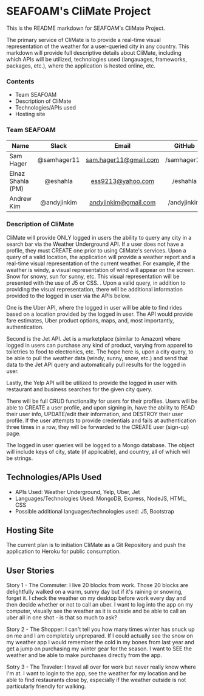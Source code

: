 
# SEAFOAM's CliMate Project

This is the README markdown for SEAFOAM's CliMate Project.

The primary service of CliMate is to provide a real-time visual representation of the weather for a user-queried city in any country. This markdown will provide full descriptive details about CliMate, including which APIs will be utilized, technologies used (langauages, frameworks, packages, etc.), where the application is hosted online, etc.

### Contents

- Team SEAFOAM
- Description of CliMate
- Technologies/APIs used
- Hosting site

### Team SEAFOAM

| Name               | Slack               | Email                    | GitHub      |
|--------------------|:-------------------:|:------------------------:|:-----------:|
| Sam Hager          | @samhager11         | sam.hager11@gmail.com    | /samhager11 |
| Elnaz Shahla (PM)  | @eshahla            | ess9213@yahoo.com        | /eshahla    |
| Andrew Kim         | @andyjinkim         | andyjinkim@gmail.com     | /andyjinkim |

### Description of CliMate

CliMate will provide ONLY logged in users the ability to query any city in a search bar via the Weather Underground API. If a user does not have a profile, they must CREATE one prior to using CliMate's services. Upon a query of a valid location, the application will provide a weather report and a real-time visual representation of the current weather. For example, if the weather is windy, a visual representation of wind will appear on the screen. Snow for snowy, sun for sunny, etc. This visual representation will be presented with the use of J5 or CSS. <!-- Additional description of weather simulation, upon completion of application -->. Upon a valid query, in addition to providing the visual representation, there will be additional information provided to the logged in user via the APIs below.

One is the Uber API, where the logged in user will be able to find rides based on a location provided by the logged in user. The API would provide fare estimates, Uber product options, maps, and, most importantly, authentication.

Second is the Jet API. Jet is a marketplace (similar to Amazon) where logged in users can purchase any kind of product, varying from apparel to toiletries to food to electronics, etc. The hope here is, upon a city query, to be able to pull the weather data (windy, sunny, snow, etc.) and send that data to the Jet API query and automatically pull results for the logged in user.

Lastly, the Yelp API will be utilized to provide the logged in user with restaurant and business searches for the given city query.

There will be full CRUD functionality for users for their profiles. Users will be able to CREATE a user profile, and upon signing in, have the ability to READ their user info, UPDATE/edit their information, and DESTROY their user profile. If the user attempts to provide credentials and fails at authentication three times in a row, they will be forwarded to the CREATE user (sign-up) page.

The logged in user queries will be logged to a Mongo database. The object will include keys of city, state (if applicable), and country, all of which will be strings.

## Technologies/APIs Used

- APIs Used: Weather Underground, Yelp, Uber, Jet
- Languages/Technologies Used: MongoDB, Express, NodeJS, HTML, CSS
- Possible additional languages/technologies used: J5, Bootstrap

## Hosting Site

The current plan is to initiation CliMate as a Git Repository and push the application to Heroku for public consumption.

## User Stories

Story 1 - The Commuter: I live 20 blocks from work. Those 20 blocks are delightfully walked on a warm, sunny day but if it's raining or snowing, forget it. I check the weather on my desktop before work every day and then decide whether or not to call an uber. I want to log into the app on my computer, visually see the weather as it is outside and be able to call an uber all in one shot - is that so much to ask?

Story 2 - The Shopper: I can't tell you how many times winter has snuck up on me and I am completely unprepared. If I could actually see the snow on my weather app I would remember the cold in my bones from last year and get a jump on purchasing my winter gear for the season. I want to SEE the weather and be able to make purchases directly from the app.

Sotry 3 - The Traveler: I travel all over for work but never really know where I'm at. I want to login to the app, see the weather for my location and be able to find restaurants close by, especially if the weather outside is not particularly friendly for walking. 

